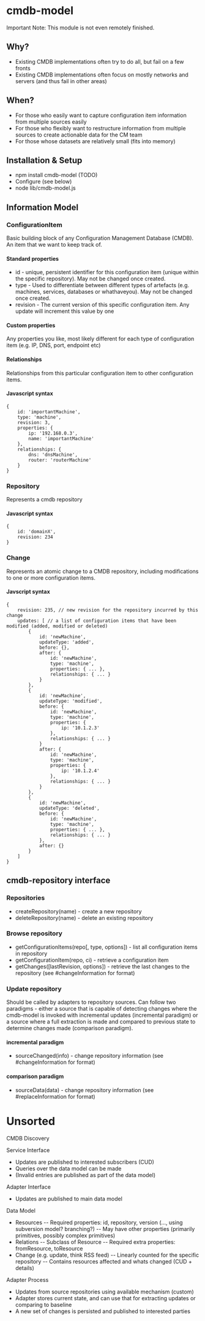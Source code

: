 # cmdb-model

Important Note: This module is not even remotely finished.

## Why?

* Existing CMDB implementations often try to do all, but fail on a few fronts
* Existing CMDB implementations often focus on mostly networks and servers (and thus fail in other areas)

## When?
* For those who easily want to capture configuration item information from multiple sources easily
* For those who flexibly want to restructure information from multiple sources to create actionable data for the CM team
* For those whose datasets are relatively small (fits into memory)

## Installation & Setup

* npm install cmdb-model (TODO)
* Configure (see below)
* node lib/cmdb-model.js

## Information Model

### ConfigurationItem

Basic building block of any Configuration Management Database (CMDB). An item that we want to keep track of.

#### Standard properties

* id - unique, persistent identifier for this configuration item (unique within the specific repository). May not be changed once created.
* type - Used to differentiate between different types of artefacts (e.g. machines, services, databases or whathaveyou). May not be changed once created.
* revision - The current version of this specific configuration item. Any update will increment this value by one

#### Custom properties

Any properties you like, most likely different for each type of configuration item (e.g. IP, DNS, port, endpoint etc)

#### Relationships

Relationships from this particular configuration item to other configuration items.

#### Javascript syntax

```
{
    id: 'importantMachine',
    type: 'machine',
    revision: 3,
    properties: {
        ip: '192.168.0.3',
        name: 'importantMachine'
    },
    relationships: {
        dns: 'dnsMachine',
        router: 'routerMachine'
    }
}
```

### Repository

Represents a cmdb repository

#### Javascript syntax

```
{
    id: 'domainX',
    revision: 234
}
```

### Change

Represents an atomic change to a CMDB repository, including modifications to one or more configuration items.

#### Javscript syntax

```
{
    revision: 235, // new revision for the repository incurred by this change
    updates: [ // a list of configuration items that have been modified (added, modified or deleted)
        {
            id: 'newMachine',
            updateType: 'added',
            before: {},
            after: {
                id: 'newMachine',
                type: 'machine',
                properties: { ... },
                relationships: { ... }
            }
        },
        {
            id: 'newMachine',
            updateType: 'modified',
            before: {
                id: 'newMachine',
                type: 'machine',
                properties: {
                    ip: '10.1.2.3'
                },
                relationships: { ... }
            }
            after: {
                id: 'newMachine',
                type: 'machine',
                properties: {
                    ip: '10.1.2.4'
                },
                relationships: { ... }
            }
        },
        {
            id: 'newMachine',
            updateType: 'deleted',
            before: {
                id: 'newMachine',
                type: 'machine',
                properties: { ... },
                relationships: { ... }
            },
            after: {}
        }
    ]
}
```

## cmdb-repository interface

### Repositories

* createRepository(name) - create a new repository
* deleteRepository(name) - delete an existing repository

### Browse repository

* getConfigurationItems(repo[, type, options]) - list all configuration items in repository
* getConfigurationItem(repo, ci) - retrieve a configuration item
* getChanges([lastRevision, options]) - retrieve the last changes to the repository (see #changeInformation for format)

### Update repository
Should be called by adapters to repository sources. Can follow two paradigms - either a source that is capable of detecting changes where the cmdb-model is invoked with incremental updates (incremental paradigm) or a source where a full extraction is made and compared to previous state to determine changes made (comparison paradigm).

#### incremental paradigm

* sourceChanged(info) - change repository information (see #changeInformation for format)

#### comparison paradigm

* sourceData(data) - change repository information (see #replaceInformation for format)

# Unsorted

CMDB Discovery

Service Interface
- Updates are published to interested subscribers (CUD)
- Queries over the data model can be made
- (Invalid entries are published as part of the data model)

Adapter Interface
- Updates are published to main data model

Data Model
- Resources
-- Required properties: id, repository, version (..., using subversion model? branching?)
-- May have other properties (primarily primitives, possibly complex primitives)
- Relations
-- Subclass of Resource
-- Required extra properties: fromResource, toResource
- Change (e.g. update, think RSS feed)
-- Linearly counted for the specific repository
-- Contains resources affected and whats changed (CUD + details)

Adapter Process
- Updates from source repositories using available mechanism (custom)
- Adapter stores current state, and can use that for extracting updates or comparing to baseline
- A new set of changes is persisted and published to interested parties
